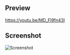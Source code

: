 ## Preview
https://youtu.be/MD_Fl9fn43I
  
## Screenshot
![Screenshot](https://media.discordapp.net/attachments/734296777749954620/838470039568646204/status_server.png?width=842&height=473)
